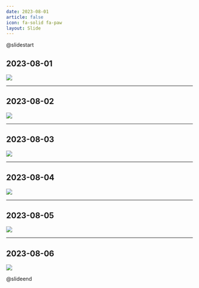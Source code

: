 ```yaml
---
date: 2023-08-01
article: false
icon: fa-solid fa-paw
layout: Slide
---
```


@slidestart

## 2023-08-01

![](/assets/images/cats/20230801.jpg)

<!-- .element: class="r-stretch" -->

---

## 2023-08-02

![](/assets/images/cats/20230802.jpg)

<!-- .element: class="r-stretch" -->

---

## 2023-08-03

![](/assets/images/cats/20230803.jpg)

<!-- .element: class="r-stretch" -->

---

## 2023-08-04

![](/assets/images/cats/20230804.jpg)

<!-- .element: class="r-stretch" -->

---

## 2023-08-05

![](/assets/images/cats/20230805.jpg)

<!-- .element: class="r-stretch" -->

---

## 2023-08-06

![](/assets/images/cats/20230806.jpg)

<!-- .element: class="r-stretch" -->

@slideend
